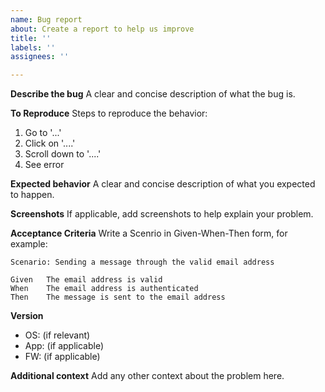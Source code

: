 ```yaml
---
name: Bug report
about: Create a report to help us improve
title: ''
labels: ''
assignees: ''

---
```


**Describe the bug**
A clear and concise description of what the bug is.

**To Reproduce**
Steps to reproduce the behavior:
1. Go to '...'
2. Click on '....'
3. Scroll down to '....'
4. See error

**Expected behavior**
A clear and concise description of what you expected to happen.

**Screenshots**
If applicable, add screenshots to help explain your problem.

**Acceptance Criteria**
Write a Scenrio in Given-When-Then form, for example:

```
Scenario: Sending a message through the valid email address

Given	The email address is valid
When	The email address is authenticated
Then	The message is sent to the email address
```

**Version**
 - OS: (if relevant)
 - App: (if applicable)
 - FW: (if applicable)

**Additional context**
Add any other context about the problem here.
